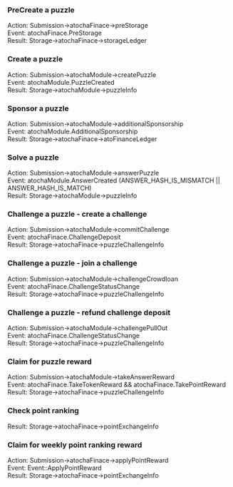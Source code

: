 ### PreCreate a puzzle ###
Action: Submission->atochaFinace->preStorage<br/>
Event: atochaFinace.PreStorage<br/>
Result: Storage->atochaFinace->storageLedger<br/>

### Create a puzzle ###
Action: Submission->atochaModule->createPuzzle<br/>
Event: atochaModule.PuzzleCreated<br/>
Result: Storage->atochaModule->puzzleInfo<br/>

### Sponsor a puzzle ###
Action: Submission->atochaModule->additionalSponsorship<br/>
Event: atochaModule.AdditionalSponsorship<br/>
Result: Storage->atochaFinace->atoFinanceLedger<br/>

### Solve a puzzle ###
Action: Submission->atochaModule->answerPuzzle<br/>
Event: atochaModule.AnswerCreated (ANSWER_HASH_IS_MISMATCH || ANSWER_HASH_IS_MATCH)<br/>
Result: Storage->atochaModule->puzzleInfo<br/>

### Challenge a puzzle - create a challenge ###
Action: Submission->atochaModule->commitChallenge<br/>
Event: atochaFinace.ChallengeDeposit<br/>
Result: Storage->atochaFinace->puzzleChallengeInfo<br/>

### Challenge a puzzle - join a challenge ###
Action: Submission->atochaModule->challengeCrowdloan<br/>
Event: atochaFinace.ChallengeStatusChange<br/>
Result: Storage->atochaFinace->puzzleChallengeInfo<br/>

### Challenge a puzzle - refund challenge deposit ###
Action: Submission->atochaModule->challengePullOut<br/>
Event: atochaFinace.ChallengeStatusChange<br/>
Result: Storage->atochaFinace->puzzleChallengeInfo<br/>

### Claim for puzzle reward ###
Action: Submission->atochaModule->takeAnswerReward<br/>
Event: atochaFinace.TakeTokenReward && atochaFinace.TakePointReward<br/>
Result: Storage->atochaFinace->puzzleChallengeInfo<br/>

### Check point ranking ###
Result: Storage->atochaFinace->pointExchangeInfo<br/>

### Claim for weekly point ranking reward ###
Action: Submission->atochaFinace->applyPointReward<br/>
Event: Event::ApplyPointReward<br/>
Result: Storage->atochaFinace->pointExchangeInfo<br/>


